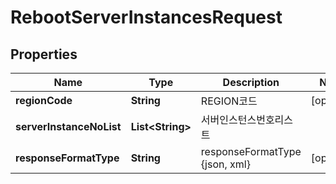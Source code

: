
# RebootServerInstancesRequest

## Properties
Name | Type | Description | Notes
------------ | ------------- | ------------- | -------------
**regionCode** | **String** | REGION코드 |  [optional]
**serverInstanceNoList** | **List&lt;String&gt;** | 서버인스턴스번호리스트 | 
**responseFormatType** | **String** | responseFormatType {json, xml} |  [optional]



